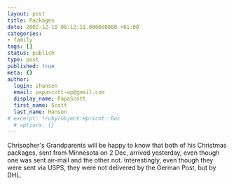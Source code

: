 ```yaml
---
layout: post
title: Packages
date: 2002-12-10 06:12:11.000000000 +01:00
categories:
- family
tags: []
status: publish
type: post
published: true
meta: {}
author:
  login: shanson
  email: papascott-wp@gmail.com
  display_name: PapaScott
  first_name: Scott
  last_name: Hanson
# excerpt: !ruby/object:Hpricot::Doc
  # options: {}
---
```

<p>Chrisopher's Grandparents will be happy to know that both of his Christmas packages, sent from Minnesota on 2 Dec,  arrived yesterday, even though one was sent air-mail and the other not. Interestingly, even though they were sent via USPS, they were not delivered by the German Post, but by DHL.</p>
